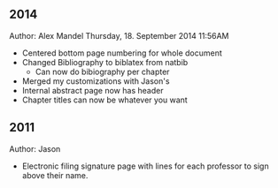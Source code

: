 2014
----
Author: Alex Mandel
Thursday, 18. September 2014 11:56AM 

 * Centered bottom page numbering for whole document
 * Changed Bibliography to biblatex from natbib
	* Can now do bibiography per chapter
 * Merged my customizations with Jason's
 * Internal abstract page now has header
 * Chapter titles can now be whatever you want

2011
----
Author: Jason
 
 * Electronic filing signature page with lines for each professor to sign above their name.